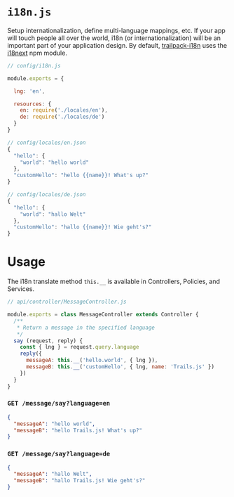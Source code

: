# `i18n.js`

Setup internationalization, define multi-language mappings, etc. If your app will touch people all over the world, i18n (or internationalization)
will be an important part of your application design. By default, [trailpack-i18n](https://github.com/trailsjs/trailpack-i18n) uses the [i18next](http://i18next.com/) npm module.

```js
// config/i18n.js

module.exports = {

  lng: 'en',

  resources: {
    en: require('./locales/en'),
    de: require('./locales/de')
  }
}
```

```js
// config/locales/en.json
{
  "hello": {
    "world": "hello world"
  },
  "customHello": "hello {{name}}! What's up?"
}
```

```js
// config/locales/de.json
{
  "hello": {
    "world": "hallo Welt"
  },
  "customHello": "hallo {{name}}! Wie geht's?"
}
```

# Usage

The i18n translate method `this.__` is available in Controllers, Policies, and Services.

```js
// api/controller/MessageController.js

module.exports = class MessageController extends Controller {
  /**
   * Return a message in the specified language
   */
  say (request, reply) {
    const { lng } = request.query.language
    reply({
      messageA: this.__('hello.world', { lng }),
      messageB: this.__('customHello', { lng, name: 'Trails.js' })
    })
  }
}
```

### `GET /message/say?language=en`

```json
{
  "messageA": "hello world",
  "messageB": "hello Trails.js! What's up?"
}
```

### `GET /message/say?language=de`

```json
{
  "messageA": "hallo Welt",
  "messageB": "hallo Trails.js! Wie geht's?"
}
```

